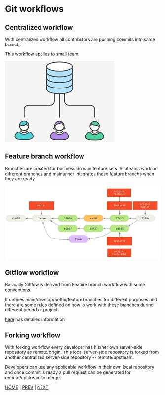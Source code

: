 # Git workflows

## Centralized workflow

With centralized workflow all contributors are pushing commits into same branch.

This workflow applies to small team.

![centralized workflow](data/git_workflow_centralized.png "centralized workflow")

## Feature branch workflow

Branches are created for business domain feature sets. Subteams work on different branches and maintainer integrates these feature branchs when they are ready.

![feature branch workflow](data/git_workflow_featurebranch.png "feature branch workflow")

## Gitflow workflow

Basically Gitflow is derived from Feature branch workflow with some conventions.

It defines main/develop/hotfix/feature branches for different purposes and there are some rules defined on how to work with these branches during different period of project.

[here](https://www.atlassian.com/git/tutorials/comparing-workflows/gitflow-workflow) has detailed information

## Forking workflow

With forking workflow every developer has his/her own server-side repository as remote/origin. This local server-side repository is forked from another centralized server-side repository -- remote/upstream.

Developers can use any applicable workflow in their own local repository and once commit is ready a pull request can be generated for remote/upstream to merge.

[HOME](../README.md) | [PREV](advanced_topics.md) | [NEXT](code_review.md)
